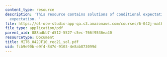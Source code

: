 ```yaml
---
content_type: resource
description: 'This resource contains solutions of conditional expectation and total
  expectation. '
file: https://ol-ocw-studio-app-qa.s3.amazonaws.com/courses/6-042j-mathematics-for-computer-science-fall-2010/fcb9e90be9f4847d91034e8ab873099d_MIT6_042JF10_rec21_sol.pdf
file_type: application/pdf
parent_uid: 088adbb7-d512-5527-c5ec-766f9536ea40
resourcetype: Document
title: MIT6_042JF10_rec21_sol.pdf
uid: fcb9e90b-e9f4-847d-9103-4e8ab873099d
---
```

